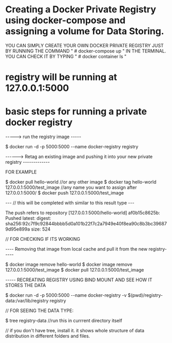 # Creating a Docker Private Registry using docker-compose and assigning a volume for Data Storing. 
YOU CAN SIMPLY CREATE YOUR OWN DOCKER PRIVATE REGISTRY JUST BY RUNNING THE COMMAND " # docker-compose up " IN THE TERMINAL.
YOU CAN CHECK IT BY TYPING " # docker container ls "

# registry will be running at 127.0.0.1:5000

# basic steps for running a private docker registry 
-----> run the registry image -----


$ docker run -d -p 5000:5000 --name docker-registry registry

------> Retag an existing image and pushing it into your new private registry -------------


FOR EXAMPLE


$ docker pull hello-world   //or any other image
$ docker tag hello-world 127.0.0.1:5000/test_image   //any name you want to assign after 127.0.0.1:5000/
$ docker push 127.0.0.1:5000/test_image


--- // this will be completed with similar to this result type ---

 The push refers to repository [127.0.0.1:5000/hello-world]
af0b15c8625b: Pushed 
latest: digest: sha256:92c7f9c92844bbbb5d0a101b22f7c2a7949e40f8ea90c8b3bc396879d95e899a size: 524

// FOR CHECKING IF ITS WORKING 

---- Removing that image from local cache and pull it from the new registry-----

$ docker image remove hello-world 
$ docker image remove 127.0.0.1:5000/test_image
$ docker pull 127.0.0.1:5000/test_image

----- RECREATING REGISTRY USING BIND MOUNT AND SEE HOW IT STORES THE DATA 

$ docker run -d -p 5000:5000 --name docker-registry -v $(pwd)/registry-data:/var/lib/registry registry


// FOR SEEING THE DATA TYPE:

$ tree registry-data       //run this in currrent directory itself               

// if you don't have tree, install it. it shows whole structure of data distribution in different folders and files.
